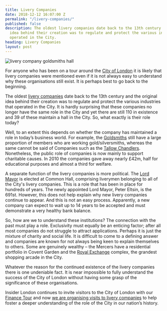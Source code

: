 ```yaml
---
title: Livery Companies
date: 2018-12-12 16:07:00 Z
permalink: "/livery-companies/"
published: false
description: The oldest livery companies date back to the 13th century and the original
  idea behind their creation was to regulate and protect the various industries that
  operated in the City.
heading: Livery Companies
layout: post
---
```


![livery company goldsmiths hall](/uploads/goldsmiths%20hall.jpg)

For anyone who has been on a tour around the [City of London](https://www.cityoflondon.gov.uk/Pages/default.aspx) it is likely that livery companies were mentioned even if it is not always easy to understand why these organisations still exist.  It is perhaps best to go back to the beginning. 

 

The oldest [livery companies](http://www.liverycompanies.info/) date back to the 13th century and the original idea behind their creation was to regulate and protect the various industries that operated in the City.  It is hardly surprising that these companies no longer have the same role in the City and yet there are still 110 in existence and 39 of these maintain a hall in the City.  So, what exactly is their role today? 

 

Well, to an extent this depends on whether the company has maintained a role in today’s business world.  For example, the [Goldsmiths](https://www.thegoldsmiths.co.uk/) still have a large proportion of members who are working gold/silversmiths, whereas the same cannot be said of Companies such as the [Tallow Chandlers](https://www.tallowchandlers.org/).  Nonetheless, the public role of companies is now mainly to support charitable causes.  In 2010 the companies gave away nearly £42m, half for educational purposes and almost a third for welfare. 

 

A separate function of the livery companies is more political.  The [Lord Mayor](https://www.cityoflondon.gov.uk/about-the-city/the-lord-mayor/Pages/default.aspx) is elected at Common Hall, comprising liverymen belonging to all of the City's livery companies.  This is a role that has been in place for hundreds of years.  The newly appointed Lord Mayor, Peter Eltsin, is the 691st.  However, this does not help explain why new livery companies continue to appear.  And this is not an easy process.  Apparently, a new company can expect to wait up to 14 years to be accepted and must demonstrate a very healthy bank balance.


So, how are we to understand these institutions?  The connection with the past must play a role.  Exclusivity must equally be an enticing factor; after all most companies do not struggle to attract applications.  Perhaps it is just the mixture of charity and social life.  It is difficult to come to a defining answer and companies are known for not always being keen to explain themselves to others.  Some are genuinely wealthy – the Mercers have a residential portfolio in Covent Garden and the [Royal Exchange](http://www.theroyalexchange.co.uk/) complex, the grandest shopping arcade in the City. 

 

Whatever the reason for the continued existence of the livery companies there is one undeniable fact.  It is near impossible to fully understand the success of the City of London without having some grasp of the significance of these organisations. 

 

Insider London continues to invite visitors to the City of London with our [Finance Tour](https://www.insider-london.co.uk/tours/london-finance-walking-tour/) and now [we are organising visits to livery companies](https://www.insider-london.co.uk/tours/in-depth-business-tour/) to help foster a deeper understanding of the role of the City in our nation’s history.